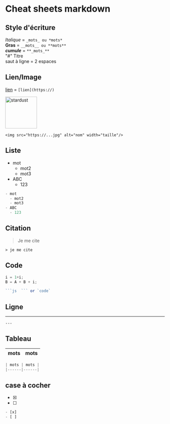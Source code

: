 # Cheat sheets markdown

## Style d'écriture    


_Italique_ = `_mots_ ou *mots*  `  
**Gras** = `__mots__ ou **mots**`  
**_cumule_** = `**_mots_**`  
"#" Titre  
saut à ligne = 2 espaces  
  
## Lien/Image  
  
[lien](https://github.com/PayenThibaud/Cheat-sheets-Markdown/blob/main/cheat_sheets_markdown.md) = `[lien](https://)`  
  
<img src="https://m.media-amazon.com/images/W/MEDIAX_792452-T2/images/I/71kI6NWISgL._AC_UF1000,1000_QL80_.jpg" alt="stardust" width="100"/>   
  
`<img src="https://...jpg" alt="nom" width="taille"/>`  
    
## Liste  
  
- mot
  - mot2
  - mot3
- ABC
  - 123  

```js
- mot
  - mot2
  - mot3
- ABC
  - 123  
```  
  
## Citation  
  
> Je me cite  
  
`> je me cite`  
  
## Code  
  
```js
i = 1+i;
B = A + B + i;
```  
  
```js
```js  ``` or `code`
```  
  
## Ligne 

---
`---`  
  
## Tableau  
  
| mots | mots | 
|------|------|
  
```js
| mots | mots | 
|------|------|
```  
  
## case à cocher  

- [x]
- [ ] 

```js
- [x]
- [ ] 
```  